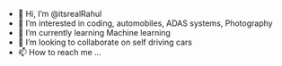 - 👋 Hi, I’m @itsrealRahul
- 👀 I’m interested in coding, automobiles, ADAS systems, Photography
- 🌱 I’m currently learning Machine learning
- 💞️ I’m looking to collaborate on self driving cars
- 📫 How to reach me ...

<!---
itsrealRahul/itsrealRahul is a ✨ special ✨ repository because its `README.md` (this file) appears on your GitHub profile.
You can click the Preview link to take a look at your changes.
--->
